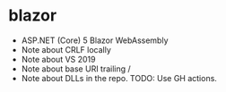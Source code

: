 # blazor

* ASP.NET (Core) 5 Blazor WebAssembly
* Note about CRLF locally
* Note about VS 2019
* Note about base URI trailing /
* Note about DLLs in the repo. TODO: Use GH actions.
